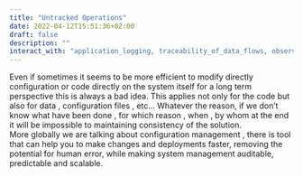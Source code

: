 ```yaml
---
title: "Untracked Operations"
date: 2022-04-12T15:51:36+02:00
draft: false
description: ""
interact_with: "application_logging, traceability_of_data_flows, observability, traceability_and_usage_monitoring, embrace_failures, immutability, continuous_deployment"
---
```


Even if sometimes it seems to be more efficient to modify directly configuration or code directly on the system itself for a long term perspective this is always a bad idea. This applies not only for the code but also for data , configuration files , etc… 
Whatever the reason, if we don’t know what have been done , for which reason , when , by whom at the end it will be impossible to maintaining consistency of the solution.  
More globally we are talking about configuration management , there is tool that can help you to make changes and deployments faster, removing the potential for human error, while making system management auditable, predictable and scalable. 
